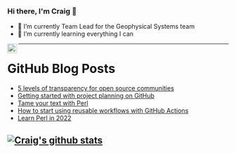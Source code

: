 ### Hi there, I'm Craig 👋

<!--
**CraigTeelFugro/CraigTeelFugro** is a ✨ _special_ ✨ repository because its `README.md` (this file) appears on your GitHub profile.

Here are some ideas to get you started:
-->

- 🔭 I’m currently Team Lead for the Geophysical Systems team
- 🌱 I’m currently learning everything I can

[<img align="left" alt="Craig Teel | LinkedIn" width="22px" src="https://cdn.jsdelivr.net/npm/simple-icons@v3/icons/linkedin.svg" />][linkedin]

---

# GitHub Blog Posts

<!-- BLOG-POST-LIST:START -->
- [5 levels of transparency for open source communities](https://opensource.com/article/22/2/transparency-open-source-communities)
- [Getting started with project planning on GitHub](https://github.blog/2022-02-11-getting-started-with-project-planning-on-github/)
- [Tame your text with Perl](https://opensource.com/article/22/2/text-based-code-perl)
- [How to start using reusable workflows with GitHub Actions](https://github.blog/2022-02-10-using-reusable-workflows-github-actions/)
- [Learn Perl in 2022](https://opensource.com/article/22/2/perl-cheat-sheet)
<!-- BLOG-POST-LIST:END -->

## [![Craig's github stats](https://github-readme-stats.vercel.app/api?username=craigteelfugro)](https://github.com/anuraghazra/github-readme-stats)


[linkedin]: https://linkedin.com/in/craig-teel-b8786771
